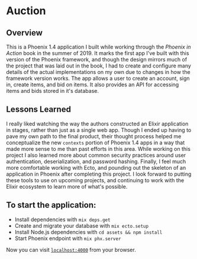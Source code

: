 # Auction

## Overview
This is a Phoenix 1.4 application I built while working through the *Phoenix in Action* book in the summer of 2019. It marks the first app I've built with this version of the Phoenix framework, and though the design mirrors much of the project that was laid out in the book, I had to create and configure many details of the actual implementations on my own due to changes in how the framework version works. The app allows a user to create an account, sign in, create items, and bid on items. It also provides an API for accessing items and bids stored in it's database.

## Lessons Learned
I really liked watching the way the authors constructed an Elixir application in stages, rather than just as a single web app. Though I ended up having to pave my own path to the final product, their thought process helped me conceptualize the new `contexts` portion of Phoenix 1.4 apps in a way that made more sense to me than past efforts in this area. While working on this project I also learned more about common security practices around user authentication, deserialization, and password hashing. Finally, I feel much more comfortable working with Ecto, and pounding out the skeleton of an application in Phoenix after completing this project. I look forward to putting these tools to use on upcoming projects, and continuing to work with the Elixir ecosystem to learn more of what's possible.

## To start the application:

  * Install dependencies with `mix deps.get`
  * Create and migrate your database with `mix ecto.setup`
  * Install Node.js dependencies with `cd assets && npm install`
  * Start Phoenix endpoint with `mix phx.server`

Now you can visit [`localhost:4000`](http://localhost:4000) from your browser.